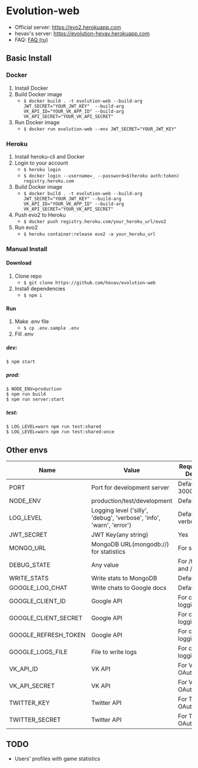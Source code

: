 # Evolution-web

- Official server: https://evo2.herokuapp.com
- hevav's server: https://evolution-hevav.herokuapp.com
- FAQ: [FAQ (ru)](faq-ru.md)


## Basic Install

### Docker
1. Install Docker
1. Build Docker image
    - ``$ docker build . -t evolution-web --build-arg JWT_SECRET="YOUR_JWT_KEY"  --build-arg VK_API_ID="YOUR_VK_APP_ID" --build-arg VK_API_SECRET="YOUR_VK_API_SECRET"``
1. Run Docker image
    - ``$ docker run evolution-web --env JWT_SECRET="YOUR_JWT_KEY"``
    
### Heroku
1. Install heroku-cli and Docker
1. Login to your account
    - ``$ heroku login``
    - ``$ docker login --username=_ --password=$(heroku auth:token) registry.heroku.com``
1. Build Docker image
    - ``$ docker build . -t evolution-web --build-arg JWT_SECRET="YOUR_JWT_KEY" --build-arg VK_API_ID="YOUR_VK_APP_ID" --build-arg VK_API_SECRET="YOUR_VK_API_SECRET"``
1. Push evo2 to Heroku
    - ``$ docker push registry.heroku.com/your_heroku_url/evo2``
1. Run evo2
    - ``$ heroku container:release evo2 -a your_heroku_url`` 

### Manual Install

#### Download

1. Clone repo
    - ``$ git clone https://github.com/hevav/evolution-web``
1. Install dependencies
    - ``$ npm i``

#### Run

1. Make .env file
    - ```$ cp .env.sample .env```
1. Fill .env

##### dev:

```
$ npm start
```

##### prod:

```
$ NODE_ENV=production
$ npm run build
$ npm run server:start
```

##### test:

```
$ LOG_LEVEL=warn npm run test:shared
$ LOG_LEVEL=warn npm run test:shared:once
```
## Other envs

Name | Value | Required or Default
--- | --- | ---
PORT | Port for development server | Default 3000
NODE_ENV | production\/test\/development | Default test
LOG_LEVEL | Logging level ('silly', 'debug', 'verbose', 'info', 'warn', 'error') | Default verbose
JWT_SECRET | JWT Key(any string) | Yes
MONGO_URL | MongoDB URL(mongodb:\/\/) for statistics | For statistics
DEBUG_STATE | Any value | For \/timeout and \/stats
WRITE_STATS | Write stats to MongoDB | Default true
GOOGLE_LOG_CHAT | Write chats to Google docs | Default false
GOOGLE_CLIENT_ID | Google API | For chat logging
GOOGLE_CLIENT_SECRET | Google API | For chat logging
GOOGLE_REFRESH_TOKEN | Google API | For chat logging
GOOGLE_LOGS_FILE | File to write logs | For chat logging
VK_API_ID | VK API | For VK OAuth
VK_API_SECRET | VK API | For VK OAuth
TWITTER_KEY | Twitter API | For Twitter OAuth(soon)
TWITTER_SECRET | Twitter API | For Twitter OAuth(soon)

## TODO

- Users' profiles with game statistics
